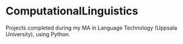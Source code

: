 # ComputationalLinguistics
Projects completed during my MA in Language Technology (Uppsala University), using Python.
